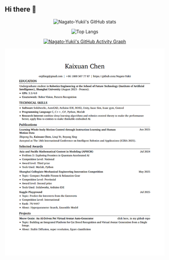 ## Hi there 👋

<p align="center">
  <img src="https://github-readme-stats.vercel.app/api?username=Nagato-Yukii&theme=dark&ring_color=800080&text_color=ADD8E6&title_color=FFFF00" alt="Nagato-Yukii's GitHub stats" />
</p>

<p align="center">
  <img src="https://github-readme-stats.vercel.app/api/top-langs/?username=Nagato-Yukii&theme=dark&text_color=ADD8E6&title_color=FFFF00&hide_title=true&layout=compact" alt="Top Langs" />
</p>

<p align="center">
  <a href="https://github.com/ashutosh00710/github-readme-activity-graph">
    <img src="https://github-readme-activity-graph.vercel.app/graph?username=Nagato-Yukii&theme=tokyo-night" alt="Nagato-Yukii's GitHub Activity Graph" />
  </a>
</p>

<p align="center">
  <a href="CV.png">
    <img src="CV_20250831.png" alt="My CV" />
  </a>
</p>

